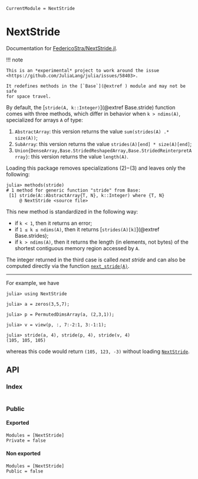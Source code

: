 ```@meta
CurrentModule = NextStride
```

# NextStride

Documentation for [FedericoStra/NextStride.jl](https://github.com/FedericoStra/NextStride.jl).

!!! note

    This is an *experimental* project to work around the issue
    <https://github.com/JuliaLang/julia/issues/58403>.

    It redefines methods in the [`Base`](@extref ) module and may not be safe
    for space travel.

By default, the [`stride(A, k::Integer)`](@extref Base.stride) function comes with three methods,
which differ in behavior when `k > ndims(A)`, specialized for arrays `A` of type:

1. `AbstractArray`: this version returns the value `sum(strides(A) .* size(A))`;
2. `SubArray`: this version returns the value `strides(A)[end] * size(A)[end]`;
3. `Union{DenseArray,Base.StridedReshapedArray,Base.StridedReinterpretArray}`:
   this version returns the value `length(A)`.

Loading this package removes specializations (2)−(3) and leaves only the following:

```jldoctest; filter = r"@ NextStride (.*)" => s"@ NextStride <source file>"
julia> methods(stride)
# 1 method for generic function "stride" from Base:
 [1] stride(A::AbstractArray{T, N}, k::Integer) where {T, N}
     @ NextStride <source file>
```

This new method is standardized in the following way:

- if `k < 1`, then it returns an error;
- if `1 ≤ k ≤ ndims(A)`, then it returns [`strides(A)[k]`](@extref Base.strides);
- if `k > ndims(A)`, then it returns the length (in elements, not bytes)
  of the shortest contiguous memory region accessed by `A`.

The integer returned in the third case is called *next stride* and can also be
computed directly via the function [`next_stride(A)`](@ref).

---

For example, we have

```jldoctest
julia> using NextStride

julia> a = zeros(3,5,7);

julia> p = PermutedDimsArray(a, (2,3,1));

julia> v = view(p, :, 7:-2:1, 3:-1:1);

julia> stride(a, 4), stride(p, 4), stride(v, 4)
(105, 105, 105)
```

whereas this code would return `(105, 123, -3)` without loading [`NextStride`](@ref).

## API

### Index

```@index
```

### Public

#### Exported

```@autodocs
Modules = [NextStride]
Private = false
```

#### Non exported

```@autodocs
Modules = [NextStride]
Public = false
```
